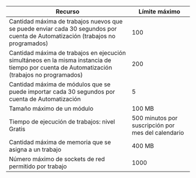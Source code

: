 | Recurso | Límite máximo |
| --- | --- |
| Cantidad máxima de trabajos nuevos que se puede enviar cada 30 segundos por cuenta de Automatización (trabajos no programados) |100 |
| Cantidad máxima de trabajos en ejecución simultáneos en la misma instancia de tiempo por cuenta de Automatización (trabajos no programados) |200 |
| Cantidad máxima de módulos que se puede importar cada 30 segundos por cuenta de Automatización |5 |
| Tamaño máximo de un módulo |100 MB |
| Tiempo de ejecución de trabajos: nivel Gratis |500 minutos por suscripción por mes del calendario |
| Cantidad máxima de memoria que se asigna a un trabajo |400 MB |
| Número máximo de sockets de red permitido por trabajo |1000 |

